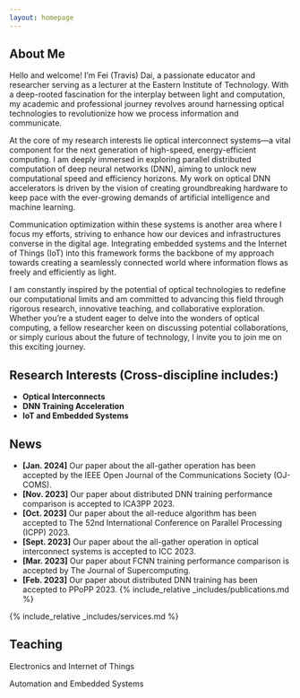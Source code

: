 ```yaml
---
layout: homepage
---
```


## About Me

Hello and welcome! I’m Fei (Travis) Dai, a passionate educator and researcher serving as a lecturer at the Eastern Institute of Technology. With a deep-rooted fascination for the interplay between light and computation, my academic and professional journey revolves around harnessing optical technologies to revolutionize how we process information and communicate.

At the core of my research interests lie optical interconnect systems—a vital component for the next generation of high-speed, energy-efficient computing. I am deeply immersed in exploring parallel distributed computation of deep neural networks (DNN), aiming to unlock new computational speed and efficiency horizons. My work on optical DNN accelerators is driven by the vision of creating groundbreaking hardware to keep pace with the ever-growing demands of artificial intelligence and machine learning.

Communication optimization within these systems is another area where I focus my efforts, striving to enhance how our devices and infrastructures converse in the digital age. Integrating embedded systems and the Internet of Things (IoT) into this framework forms the backbone of my approach towards creating a seamlessly connected world where information flows as freely and efficiently as light.

I am constantly inspired by the potential of optical technologies to redefine our computational limits and am committed to advancing this field through rigorous research, innovative teaching, and collaborative exploration. Whether you’re a student eager to delve into the wonders of optical computing, a fellow researcher keen on discussing potential collaborations, or simply curious about the future of technology, I invite you to join me on this exciting journey.

## Research Interests (Cross-discipline includes:)

- **Optical Interconnects** 
- **DNN Training Acceleration** 
- **IoT and Embedded Systems** 

## News

- **[Jan. 2024]** Our paper about the all-gather operation has been accepted by the IEEE Open Journal of the Communications Society (OJ-COMS).
- **[Nov. 2023]** Our paper about distributed DNN training performance comparison is accepted to ICA3PP 2023.
- **[Oct. 2023]** Our paper about the all-reduce algorithm has been accepted to The 52nd International Conference on Parallel Processing (ICPP) 2023.
- **[Sept. 2023]** Our paper about the all-gather operation in optical interconnect systems is accepted to ICC 2023.
- **[Mar. 2023]** Our paper about FCNN training performance comparison is accepted by The Journal of Supercomputing.
- **[Feb. 2023]** Our paper about distributed DNN training has been accepted to PPoPP 2023.
{% include_relative _includes/publications.md %}

{% include_relative _includes/services.md %}

## Teaching
Electronics and Internet of Things

Automation and Embedded Systems
